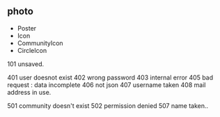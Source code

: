 


## photo
- Poster
- Icon
- CommunityIcon
- CircleIcon

101 unsaved.

401 user doesnot exist
402 wrong password
403 internal error
405 bad request : data incomplete
406 not json
407 username taken 
408 mail address in use.

501 community doesn't exist
502 permission denied
507 name taken..